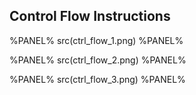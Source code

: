 ## Control Flow Instructions

%PANEL%
src(ctrl_flow_1.png)
%PANEL%

%PANEL%
src(ctrl_flow_2.png)
%PANEL%

%PANEL%
src(ctrl_flow_3.png)
%PANEL%